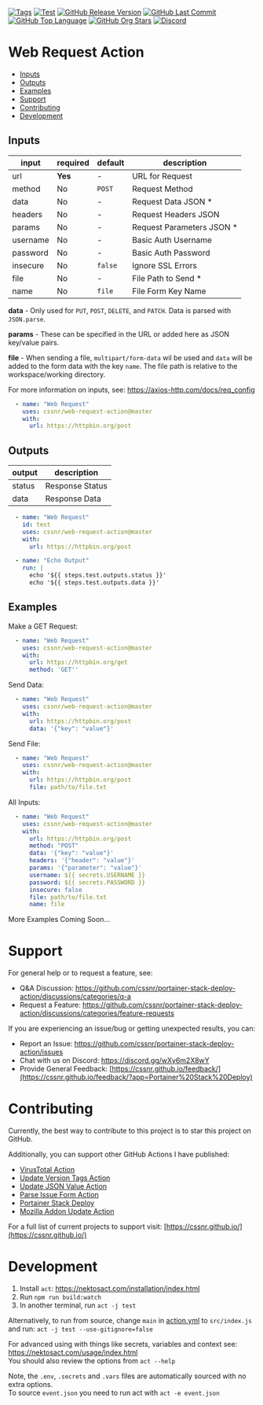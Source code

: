 [![Tags](https://img.shields.io/github/actions/workflow/status/cssnr/web-request-action/tags.yaml?logo=github&logoColor=white&label=tags)](https://github.com/cssnr/web-request-action/actions/workflows/tags.yaml)
[![Test](https://img.shields.io/github/actions/workflow/status/cssnr/web-request-action/test.yaml?logo=github&logoColor=white&label=test)](https://github.com/cssnr/web-request-action/actions/workflows/test.yaml)
[![GitHub Release Version](https://img.shields.io/github/v/release/cssnr/web-request-action?logo=github)](https://github.com/cssnr/web-request-action/releases/latest)
[![GitHub Last Commit](https://img.shields.io/github/last-commit/cssnr/web-request-action?logo=github&logoColor=white&label=updated)](https://github.com/cssnr/web-request-action/graphs/commit-activity)
[![GitHub Top Language](https://img.shields.io/github/languages/top/cssnr/web-request-action?logo=htmx&logoColor=white)](https://github.com/cssnr/web-request-action)
[![GitHub Org Stars](https://img.shields.io/github/stars/cssnr?style=flat&logo=github&logoColor=white)](https://cssnr.github.io/)
[![Discord](https://img.shields.io/discord/899171661457293343?logo=discord&logoColor=white&label=discord&color=7289da)](https://discord.gg/wXy6m2X8wY)

# Web Request Action

* [Inputs](#Inputs)
* [Outputs](#Outputs)
* [Examples](#Examples)
* [Support](#Support)
* [Contributing](#Contributing)
* [Development](#Development)

## Inputs

| input    | required | default | description               |
|----------|----------|---------|---------------------------|
| url      | **Yes**  | -       | URL for Request           |
| method   | No       | `POST`  | Request Method            |
| data     | No       | -       | Request Data JSON *       |
| headers  | No       | -       | Request Headers JSON      |
| params   | No       | -       | Request Parameters JSON * |
| username | No       | -       | Basic Auth Username       |
| password | No       | -       | Basic Auth Password       |
| insecure | No       | `false` | Ignore SSL Errors         |
| file     | No       | -       | File Path to Send *       |
| name     | No       | `file`  | File Form Key Name        |

**data** - Only used for `PUT`, `POST`, `DELETE`, and `PATCH`. Data is parsed with `JSON.parse`.

**params** - These can be specified in the URL or added here as JSON key/value pairs.

**file** - When sending a file, `multipart/form-data` wil be used and `data` will be added to the form data with the
key `name`. The file path is relative to the workspace/working directory.

For more information on inputs, see: https://axios-http.com/docs/req_config

```yaml
  - name: "Web Request"
    uses: cssnr/web-request-action@master
    with:
      url: https://httpbin.org/post
```

## Outputs

| output | description     |
|--------|-----------------|
| status | Response Status |
| data   | Response Data   |

```yaml
  - name: "Web Request"
    id: test
    uses: cssnr/web-request-action@master
    with:
      url: https://httpbin.org/post

  - name: "Echo Output"
    run: |
      echo '${{ steps.test.outputs.status }}'
      echo '${{ steps.test.outputs.data }}'
```

## Examples

Make a GET Request:

```yaml
  - name: "Web Request"
    uses: cssnr/web-request-action@master
    with:
      url: https://httpbin.org/get
      method: 'GET''
```

Send Data:

```yaml
  - name: "Web Request"
    uses: cssnr/web-request-action@master
    with:
      url: https://httpbin.org/post
      data: '{"key": "value"}'
```

Send File:

```yaml
  - name: "Web Request"
    uses: cssnr/web-request-action@master
    with:
      url: https://httpbin.org/post
      file: path/to/file.txt
```

All Inputs:

```yaml
  - name: "Web Request"
    uses: cssnr/web-request-action@master
    with:
      url: https://httpbin.org/post
      method: "POST"
      data: '{"key": "value"}'
      headers: '{"header": "value"}'
      params: '{"parameter": "value"}'
      username: ${{ secrets.USERNAME }}
      password: ${{ secrets.PASSWORD }}
      insecure: false
      file: path/to/file.txt
      name: file
```

More Examples Coming Soon...

# Support

For general help or to request a feature, see:

- Q&A Discussion: https://github.com/cssnr/portainer-stack-deploy-action/discussions/categories/q-a
- Request a Feature: https://github.com/cssnr/portainer-stack-deploy-action/discussions/categories/feature-requests

If you are experiencing an issue/bug or getting unexpected results, you can:

- Report an Issue: https://github.com/cssnr/portainer-stack-deploy-action/issues
- Chat with us on Discord: https://discord.gg/wXy6m2X8wY
- Provide General
  Feedback: [https://cssnr.github.io/feedback/](https://cssnr.github.io/feedback/?app=Portainer%20Stack%20Deploy)

# Contributing

Currently, the best way to contribute to this project is to star this project on GitHub.

Additionally, you can support other GitHub Actions I have published:

- [VirusTotal Action](https://github.com/cssnr/virustotal-action)
- [Update Version Tags Action](https://github.com/cssnr/update-version-tags-action)
- [Update JSON Value Action](https://github.com/cssnr/update-json-value-action)
- [Parse Issue Form Action](https://github.com/cssnr/parse-issue-form-action)
- [Portainer Stack Deploy](https://github.com/cssnr/portainer-stack-deploy-action)
- [Mozilla Addon Update Action](https://github.com/cssnr/mozilla-addon-update-action)

For a full list of current projects to support visit: [https://cssnr.github.io/](https://cssnr.github.io/)

# Development

1. Install `act`: https://nektosact.com/installation/index.html
2. Run `npm run build:watch`
3. In another terminal, run `act -j test`

Alternatively, to run from source, change `main` in [action.yml](action.yml) to `src/index.js` and
run: `act -j test --use-gitignore=false`

For advanced using with things like secrets, variables and context see: https://nektosact.com/usage/index.html  
You should also review the options from `act --help`

Note, the `.env`, `.secrets` and `.vars` files are automatically sourced with no extra options.  
To source `event.json` you need to run act with `act -e event.json`
